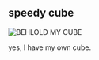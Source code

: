 ## speedy cube

![BEHLOLD MY CUBE](https://github.com/speedyv0/misc/blob/main/speedy%cube/Images/cube.png)

yes, I have my own cube.